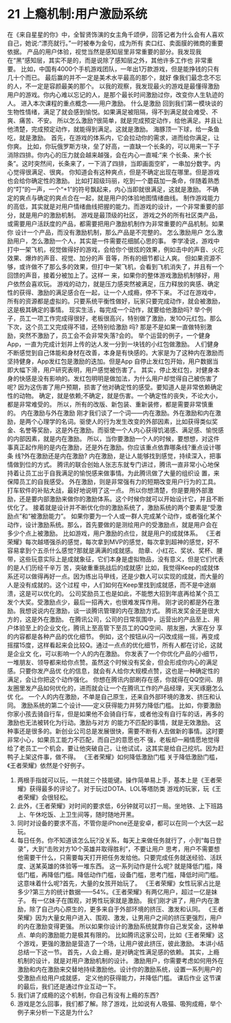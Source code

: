 # 21 上瘾机制:用户激励系统

在《来自星星的你》中，全智贤饰演的女主角千颂伊，回答记者为什么会有人喜欢自己，她说:“漂亮就行。”一时被奉为金句，成为所有 卖口红、卖面膜的微商的重要依据。 产品的用户体验，视觉当然是感知层里非常重要的部分。我发现我在“黑”感知层，其实不是的，而是说除了感知层之外，其他许多工作也 非常重要。
比如，中国有4000个手机游戏团队，一年出1万款游戏，但是能挣钱的只有几十个而已。 最后赢的并不一定是美术水平最高的那个，就好 像我们最念念不忘的人，不一定是容颜最美的那个。 以我的观察，我发现最火的游戏是最懂得激励用户的游戏。你内心难以忘记的人，是那个最长时间激励过你，改变你人生轨迹的人。 进入本次课程的重点概念——用户激励。
什么是激励
回到我们第一模块谈的生物性情绪，满足了就会感到愉悦。如果满足被阻隔，得不到满足就会难受、不爽、痛苦、不安。 所以怎么激励?很简单，就是完成预定动作，给他满足。并且让他清楚，完成预定动作，就能得到满足。这就是激励。 海豚顶一下球，给一条鱼吃，就是激励。
首先，在游戏的体系内，它会拉动你的需求，进而给你满足，让你爽。 比如，你玩俄罗斯方块，垒了好高，一直缺一个长条的，可以用来一下子消除四排。你内心的压力就会越来越强，会在内心一直喊:“来 个长条、来个长条”。这时突然间，长条来了，一下消了四排，当即画面空旷，一串加分数字。内心觉得很满足、很爽。 你知道会有这种爽点，但是不确定出现在哪里。但是游戏也会给你确定性的激励。 比如打超级玛丽，吃到一个蘑菇加一条命，伴随着熟悉的“叮”的一声，一个“+1”的符号飘起来，内心当即就很满足，这就是激励。 不确定的爽点与确定的爽点合在一起，就是用户的体验地图情绪曲线。 制作游戏能力的高低，其实就是对用户情绪曲线把握的能力。而游戏的设计，一个非常重要的部分，就是用户的激励机制。 游戏是最顶级的社区， 游戏之外的所有社区类产品，或需要用户活跃度的产品，都需要把用户激励机制作为非常重要的产品机制。如果你 设计一个产品，而没有激励机制，那么产品是不完整的。
怎么激励用户
怎么激励用户，怎么激励一个人，其实是一件需要花细腻心思的事。 李学凌说，游戏中打中一架飞机，视觉做得好的游戏，会给你个很炫的效果，例如击中的声音、火花效果、爆炸的声音、视觉、加分的声 音等，所有的细节都让人爽。 但如果资源不够，或许做不了那么多的效果，但打中一架飞机，会看到飞机消失了，并且有一个回馈的声音，接着分被加上了。这样一 来，如果你的整体游戏激励机制够好，用户依然会喜欢玩。 游戏的动力，就是压力感突然被满足，压力释放的爽感、确定性的获得、激励的满足感合在一起，让一个人成瘾，停不下来。 不过在游戏中，所有的资源都是虚拟的。只要系统平衡性做好，玩家只要完成动作，就会被激励，这是极其确定的事情。 现实生活，每完成一个动作，就要给他激励吗? 举个例子，员工一项工作完成得很好，老板很高兴，特别做了激励，发100元红包。那么下次，这个员工又完成得不错，还特别给激励 吗?
那是不是如果一直做特别激励，突然不激励了，员工会不会非常失落?会的。 举个运营的例子，一个健身App，一直为完成计划并上传的达人发一分到一块钱的小红包做激励。 人们健身不断感觉到自己体能和身材在改善，本身是有快感的。大家是为了这种内在激励而坚持健身，App发红包是激励的迭加。但是App 自停止发红包开始，用户数据当即大幅下滑，用户研究表明，用户感觉被伤害了。 其实，停止发红包，对健身本身的快感是没有影响的。发红包明明是做加法，为什么用户却觉得自己被伤害了呢? 因为这伤害了用户预期，损害了他对确定性的感受。要知道人是非常依赖确定性的动物。 确定，就是依赖;不确定，就是伤害。一个确定性的丧失，不论大小，都是非常难受的。 所以，所有的改版、新包装、重新装修，都是需要非常慎重的。
内在激励与外在激励 刚才我们谈了一个词——内在激励。外在激励和内在激励，是两个心理学的名词。驱使人的行为发生改变的外部因素，比如获得类似奖 金、名誉等奖励，这是外在激励。而驱使一个人内心获得饥渴感、满足感、愉悦感的内部因素，就是内在激励。 所以，当你要激励一个人的时候，要想想，对这件事真正起作用的是内在激励，还是外在激励。你应该重点依靠哪条线?重点设计哪条 线?外在激励还是内在激励?
内在激励，是让人能够找到感觉，持续深入，把事情做到位的方式。 腾讯的联合创始人张志东就专门讲过，腾讯一直非常小心地保持着让员工出于自我满足的愉悦感来做事情。为此腾讯做了大量的组织设 置，来保障员工的自我感受。
外在激励，则是非常强有力的短期改变用户行为的工具。打车软件的补贴大战，最好地说明了这一点。
所以你想清楚，你是要用外部激励，还是要内部激励来做你的激励体系。这个时候你就可以开始设计它，并且不断优化了。 接着就是设计并不断优化你的激励系统了，激励系统的两个要素是“受激励点”和“被激励能力”。 如果你要为一个人或一群人完成某个动作，或者强化某个动作，设计激励系统。那么，首先要做的是测绘用户的受激励点，就是用户会在 多少个点上被激励。
比如游戏，用户激励的点位，就是用户的成就体系。 《王者荣耀》每次越塔强杀的感觉，每次拿到MVP的感觉，每次拿到超神的感觉，好不容易拿到个五杀什么感觉?那就是满满的成就感。 勋章、小红花、奖状、奖杯、腰带，这些玩意实际上是成就象征，它们本身是虚拟物品，没有意义，但是它们代表的是人们历经千辛万 苦，突破重重挑战后的成就感! 比如，我觉得Keep的成就体系还可以做得再好一点。因为练出马甲线，还是少数人可以实现的成就，而大量的人是没有成就的。这个过程 中，人们如何在Keep里找到成就感，而不是中途崩溃，这是可以优化的。 公司奖励员工也是如此，不能憋大招到年底再给某个员工发个大奖。受激励点少，最后一招再大，也很难发挥作用。 刚才说的都是外在激励。我想说说内在激励，谈一谈腾讯管理的内在激励方式。
腾讯发奖金还是很大方的，这是外在激励。 在腾讯公司，公司的日常氛围中，运营出的产品至上、用户体验至上的企业文化，腾讯上至高管下至员工的QQ空间、朋友圈，大家在分 享的内容都是各种产品的优化细节。 例如，这个按钮从闪一闪改成摇一摇，再变成摇摆15度，这样看起来会比较Q。通过一点点的优化细节，所有人都在讨论，这就是企业文 化，可以影响一个人的内在激励。 你发表了一个你优化产品的小细节，一堆朋友、领导都来给你点赞。虽然这个时候没有奖金，但会形成你内心的满足感。只要你发产品优 化的信息，就会有人给你大规模点赞，这也是一种确定性的满足，会让你把这个动作强化。 你想在腾讯内部刷存在感，你就得在QQ空间、朋友圈里发产品如何优化的，进而就会让一个在腾讯工作的产品经理，天天琢磨怎么优 化。
一个人的内在激励，不单是自己原生，还来自外部环境的激发、挤压和认同。
激励系统的第二个设计——定义获得能力并努力降低门槛。 比如，你要激励你家小孩去骑自行车，但是如果他不会骑自行车，或者他没有自行车的话，再多的激励也无法被转化为行动。激励与对方 的能力不匹配的事情，就是无效激励。 这种事还是很多的。新创业公司总是发展很快，需要不断有人去做新的事情。这时要非常小心，如果员工能力不匹配，而自己的意愿也不 强，老板却一厢情愿地觉得给了老员工一个机会，要让他突破自己，让他试试，这其实是给自己挖坑。因为赶鸭子上架这件事，做不得。 《王者荣耀》如何降低激励门槛
关于降低激励门槛，《王者荣耀》依然是个好例子。

1. 两根手指就可以玩，一共就三个技能键。操作简单易上手，基本上是《王者荣耀》获得最多的评论了。对于玩过DOTA、LOL等塔防类 游戏的玩家，玩《王者荣耀》会很轻松。
2. 此外，《王者荣耀》对时间的要求低，6分钟就可以打一局。坐地铁、上下班路上、午休吃饭、上卫生间等，随时随地开黑。
3. 同时对设备的要求不高，不管你是iPhone还是安卓，都可以在同一个大区一起玩。
4. 每日任务。你不知道该怎么玩?没关系，每天上来做任务就行了，小到“每日登录”，大到“击败对方10个英雄并取得胜利”，不要让用户 思考，用户不需要想他需要干什么，只需要每天打开把任务发给他。只要完成任务就送经验、活跃度、送某英雄的体验等一堆东西。 这一系列动作是什么呢? 就是降低门槛，降低门槛，再降低门槛。降低动作门槛，设备门槛，思考门槛，降低时间门槛。 这意味着什么呢?首先，大量的女孩开始玩了。 《王者荣耀》女性玩家占比是多少?第三方的统计数据——54%。《王者荣耀》有两亿用户，超过一亿是妹子。 有一亿妹子在围观，对男性玩家就是激励。 我们刚才讲了，用户内在激励，除了自己内心原生的，更多来自于外部环境的挤压、激发和认同。 《王者荣耀》因为大量女用户进入、围观、激发，让男用户之间的挤压更强烈，用户的内在激励变得更强。 所以如果你设计的激励系统就靠你自己发奖金，这种单点、单向的激励能力是极其有限的。 比如腾讯这家公司，比如《王者荣耀》这个游戏，更强的激励是营造了一个场，让用户彼此挤压，彼此激励。
本讲小结
总结一下这一节。
首先，人会上瘾，是对确定性满足感的依赖。
其实，上瘾机制的设计，就是对用户激励机制的设计。 激励用户，你需要考虑如何用外在激励和内在激励来交替地持续激励他。设计你的激励系统，设置一系列用户的受激励点给用户成就感， 定义他的获得能力，并降低门槛。
课后作业
这节课的最后，我们还是通过作业互动一下。
1. 我们讲了成瘾的这个机制，你自己有没有上瘾的东西?
2. 游戏是怎么回事，我们都了解。除了游戏，比如说有人吸猫、吸狗成瘾，举个例子来分析一下这是为什么?